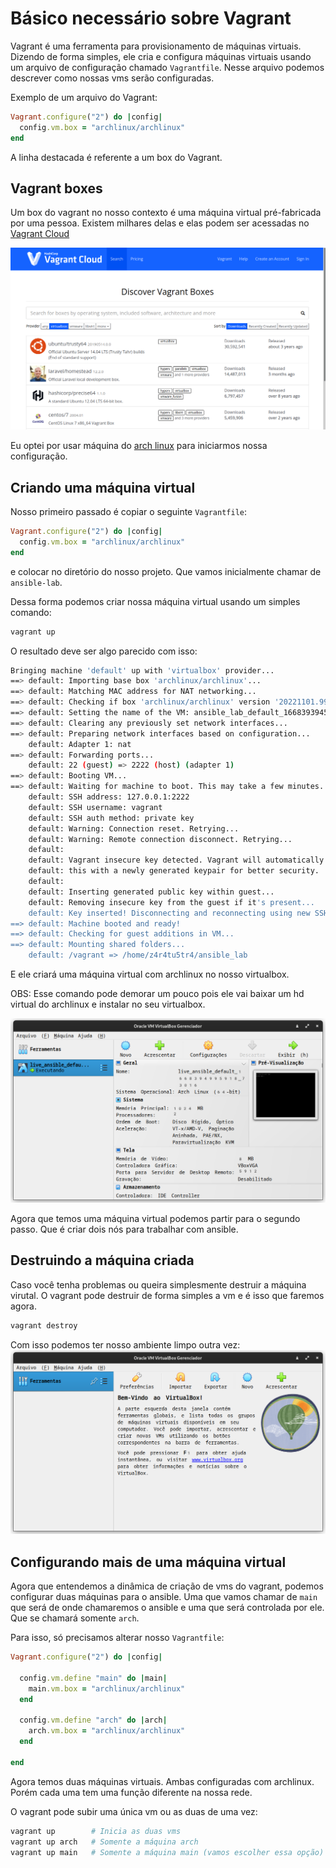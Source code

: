 # Básico necessário sobre Vagrant

Vagrant é uma ferramenta para provisionamento de máquinas virtuais. Dizendo de forma simples, ele cria e configura máquinas virtuais usando um arquivo de configuração chamado `Vagrantfile`. Nesse arquivo podemos descrever como nossas vms serão configuradas.

Exemplo de um arquivo do Vagrant:

```ruby title="Vagrantfile" linenums="1" hl_lines="2"
Vagrant.configure("2") do |config|
  config.vm.box = "archlinux/archlinux"
end
```
A linha destacada é referente a um box do Vagrant.

## Vagrant boxes

Um box do vagrant no nosso contexto é uma máquina virtual pré-fabricada por uma pessoa. Existem milhares delas e elas podem ser acessadas no [Vagrant Cloud](https://app.vagrantup.com/boxes/search?provider=virtualbox)

![](/images/vagrant_cloud.png)

Eu optei por usar máquina do [arch linux](https://archlinux.org/) para iniciarmos nossa configuração.

## Criando uma máquina virtual

Nosso primeiro passado é copiar o seguinte `Vagrantfile`:

```ruby title="Vagrantfile" linenums="1"
Vagrant.configure("2") do |config|
  config.vm.box = "archlinux/archlinux"
end
```

e colocar no diretório do nosso projeto. Que vamos inicialmente chamar de `ansible-lab`.

Dessa forma podemos criar nossa máquina virtual usando um simples comando:

```bash title="$ Execução no terminal"
vagrant up
```

O resultado deve ser algo parecido com isso:

```bash
Bringing machine 'default' up with 'virtualbox' provider...
==> default: Importing base box 'archlinux/archlinux'...
==> default: Matching MAC address for NAT networking...
==> default: Checking if box 'archlinux/archlinux' version '20221101.99038' is up to date...
==> default: Setting the name of the VM: ansible_lab_default_1668393945684_70462
==> default: Clearing any previously set network interfaces...
==> default: Preparing network interfaces based on configuration...
    default: Adapter 1: nat
==> default: Forwarding ports...
    default: 22 (guest) => 2222 (host) (adapter 1)
==> default: Booting VM...
==> default: Waiting for machine to boot. This may take a few minutes...
    default: SSH address: 127.0.0.1:2222
    default: SSH username: vagrant
    default: SSH auth method: private key
    default: Warning: Connection reset. Retrying...
    default: Warning: Remote connection disconnect. Retrying...
    default: 
    default: Vagrant insecure key detected. Vagrant will automatically replace
    default: this with a newly generated keypair for better security.
    default: 
    default: Inserting generated public key within guest...
    default: Removing insecure key from the guest if it's present...
    default: Key inserted! Disconnecting and reconnecting using new SSH key...
==> default: Machine booted and ready!
==> default: Checking for guest additions in VM...
==> default: Mounting shared folders...
    default: /vagrant => /home/z4r4tu5tr4/ansible_lab
```

E ele criará uma máquina virtual com archlinux no nosso virtualbox.

OBS: Esse comando pode demorar um pouco pois ele vai baixar um hd virtual do archlinux e instalar no seu virtualbox.

![](./images/virtualbox_01.png)

Agora que temos uma máquina virtual podemos partir para o segundo passo. Que é criar dois nós para trabalhar com ansible.

## Destruindo a máquina criada

Caso você tenha problemas ou queira simplesmente destruir a máquina virutal. O vagrant pode destruir de forma simples a vm e é isso que faremos agora.

```bash
vagrant destroy
```

Com isso podemos ter nosso ambiente limpo outra vez:
![](./images/virtualbox_02.png)

## Configurando mais de uma máquina virtual

Agora que entendemos a dinâmica de criação de vms do vagrant, podemos configurar duas máquinas para o ansible. Uma que vamos chamar de `main` que será de onde chamaremos o ansible e uma que será controlada por ele. Que se chamará somente `arch`.

Para isso, só precisamos alterar nosso `Vagrantfile`:

```ruby
Vagrant.configure("2") do |config|

  config.vm.define "main" do |main|
    main.vm.box = "archlinux/archlinux"
  end

  config.vm.define "arch" do |arch|
    arch.vm.box = "archlinux/archlinux"
  end

end
```

Agora temos duas máquinas virtuais. Ambas configuradas com archlinux. Porém cada uma tem uma função diferente na nossa rede.

O vagrant pode subir uma única vm ou as duas de uma vez:

```bash hl_lines="3"
vagrant up        # Inicia as duas vms
vagrant up arch   # Somente a máquina arch
vagrant up main   # Somente a máquina main (vamos escolher essa opção)
```
